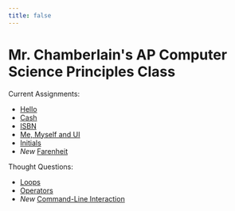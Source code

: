 ```yaml
---
title: false
---
```


# Mr. Chamberlain's AP Computer Science Principles Class

Current Assignments:
<!---  - [Pennies](https://docs.cs50.net/2018/ap/problems/pennies/pennies.html) --->
  - [Hello](https://docs.cs50.net/2018/ap/problems/hello/hello.html)
  - [Cash](https://docs.cs50.net/2018/ap/problems/cash/cash.html)
  - [ISBN](https://docs.cs50.net/2018/ap/problems/isbn/isbn.html)
  - [Me, Myself and UI](https://docs.cs50.net/2018/ap/problems/ui/ui.html)
  - [Initials](https://docs.cs50.net/2018/ap/problems/initials/less/initials.html)
  - *New* [Farenheit](https://docs.cs50.net/2018/ap/problems/farenheit/farenheit.html)
<!---  - [Credit](https://docs.cs50.net/2018/ap/problems/credit/credit.html) --->

Thought Questions:
  - [Loops](https://sfchmbrln.github.io/ap/units/unit1/loops)
  - [Operators](https://sfchmbrln.github.io/ap/units/unit1/operators)
  - *New* [Command-Line Interaction](https://sfchmbrln.github.io/ap/units/unit2/command-line_interaction)
